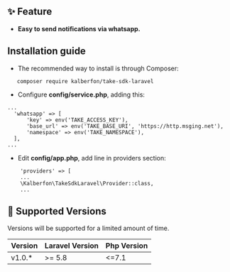 ## ✨ Feature

- **Easy to send notifications via whatsapp.** 

## Installation guide

 - The recommended way to install is through Composer:
 ```
    composer require kalberfon/take-sdk-laravel
 ```
  - Configure **config/service.php**, adding this:

  ```
...
    'whatsapp' => [
        'key' => env('TAKE_ACCESS_KEY'),
        'base_url' => env('TAKE_BASE_URI', 'https://http.msging.net'),
        'namespace' => env('TAKE_NAMESPACE'),
    ],
...
  ```

 - Edit **config/app.php**, add line in providers section: 
```
    'providers' => [
    ...
    \Kalberfon\TakeSdkLaravel\Provider::class,
    ...
```

## :wrench: Supported Versions

Versions will be supported for a limited amount of time.

| Version | Laravel Version | Php Version  |  
|---- |----|----|  
| v1.0.* | >= 5.8 | <=7.1 |
